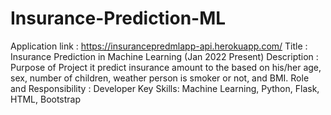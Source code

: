 # Insurance-Prediction-ML

Application link : https://insurancepredmlapp-api.herokuapp.com/
Title : Insurance Prediction in Machine Learning (Jan 2022 Present)
Description : Purpose of Project it predict insurance amount to the based on
his/her age, sex, number of children, weather person is smoker or not, and BMI.
Role and Responsibility : Developer
Key Skills: Machine Learning, Python, Flask, HTML, Bootstrap
